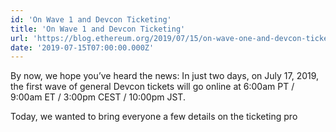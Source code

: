 ```yaml
---
id: 'On Wave 1 and Devcon Ticketing'
title: 'On Wave 1 and Devcon Ticketing'
url: 'https://blog.ethereum.org/2019/07/15/on-wave-one-and-devcon-ticketing/'
date: '2019-07-15T07:00:00.000Z'
---
```

By now, we hope you’ve heard the news: In just two days, on July 17, 2019, the first wave of general Devcon tickets will go online at 6:00am PT / 9:00am ET / 3:00pm CEST / 10:00pm JST.

Today, we wanted to bring everyone a few details on the ticketing pro